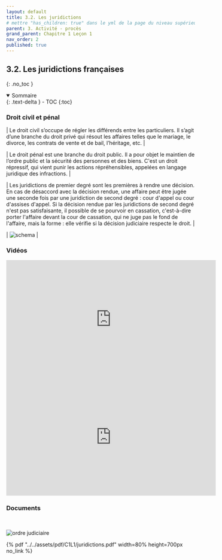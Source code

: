 ```yaml
---
layout: default
title: 3.2. Les juridictions
# mettre "has_children: true" dans le yml de la page du niveau supérieur
parent: 3. Activité - procès
grand_parent: Chapitre 1 Leçon 1
nav_order: 2
published: true
---
```

## 3.2. Les juridictions françaises

{: .no_toc }

<details open markdown="block">
  <summary>
    Sommaire
  </summary>
  {: .text-delta }
- TOC
{:toc}
</details>

### Droit civil et pénal

| Le droit civil s’occupe de régler les différends entre les particuliers.  Il s’agit d’une branche du droit privé qui résout les affaires telles que le mariage, le divorce, les contrats de vente et de bail, l’héritage, etc. |

| Le droit pénal est une branche du droit public. Il a pour objet le maintien de l’ordre public et la sécurité des personnes et des biens. C'est un droit répressif, qui vient punir les actions répréhensibles, appelées en langage juridique des infractions. |

| Les juridictions de premier degré sont les premières à rendre une décision. En cas de désaccord avec la décision rendue, une affaire peut être jugée une seconde fois par une juridiction de second degré : cour d'appel ou cour d'assises d'appel. Si la décision rendue par les juridictions de second degré n'est pas satisfaisante, il possible de se pourvoir en cassation, c'est-à-dire porter l'affaire devant la cour de cassation, qui ne juge pas le fond de l'affaire, mais la forme : elle vérifie si la décision judiciaire respecte le droit. | 

|  ![schema](../../../dgemc/assets/img/schemadroit.png)    |

### Vidéos

<iframe width="560" height="315" src="https://www.youtube.com/embed/jqEsqJ73Ef8" title="YouTube video player" frameborder="0" allow="accelerometer; autoplay; clipboard-write; encrypted-media; gyroscope; picture-in-picture; web-share" allowfullscreen></iframe>

<iframe width="560" height="315" src="https://www.youtube.com/embed/YJzSbo8tpzY" title="YouTube video player" frameborder="0" allow="accelerometer; autoplay; clipboard-write; encrypted-media; gyroscope; picture-in-picture; web-share" allowfullscreen></iframe>

### Documents
<br>

![ordre judiciaire](../../../dgemc/assets/img/ordre-judiciaire.png)

{% pdf "../../assets/pdf/C1L1/juridictions.pdf" width=80% height=700px no_link %}